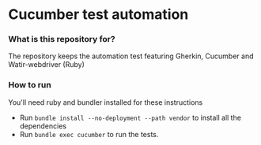 # Cucumber test automation #

### What is this repository for? ###

The repository keeps the automation test featuring Gherkin, Cucumber and Watir-webdriver (Ruby)

### How to run ###

You'll need ruby and bundler installed for these instructions

* Run ```bundle install --no-deployment --path vendor``` to install all the dependencies
* Run ```bundle exec cucumber``` to run the tests.


